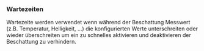 ﻿### Wartezeiten

Wartezeite werden verwendet wenn während der Beschattung Messwert (z.B. Temperatur, Helligkeit, ...) die konfigurierten Werte unterschreiten oder wieder überschreiten um ein zu schnelles aktivieren und deaktivieren der Beschattung zu verhindern. 

